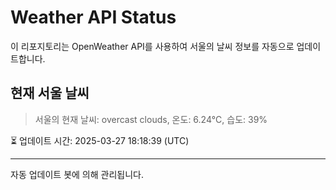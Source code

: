 
# Weather API Status

이 리포지토리는 OpenWeather API를 사용하여 서울의 날씨 정보를 자동으로 업데이트합니다.

## 현재 서울 날씨
> 서울의 현재 날씨: overcast clouds, 온도: 6.24°C, 습도: 39%

⏳ 업데이트 시간: 2025-03-27 18:18:39 (UTC)

---
자동 업데이트 봇에 의해 관리됩니다.
